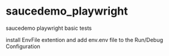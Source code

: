 # saucedemo_playwright
saucedemo playwright basic tests

install EnvFile extention and add env.env file to the Run/Debug Configuration
